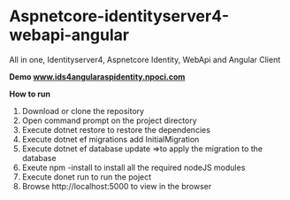 # Aspnetcore-identityserver4-webapi-angular
All in one, Identityserver4, Aspnetcore Identity, WebApi and Angular Client

**Demo  www.ids4angularaspidentity.npoci.com**

**How to run**
1. Download or clone the repository
2. Open command prompt on the project directory
3. Execute dotnet restore to restore the dependencies
4. Execute dotnet ef migrations add InitialMigration
5. Execute dotnet ef database update =>to apply the migration to the database
6. Exeute npm -install to install all the required nodeJS modules
7. Execute donet run to run the poject
8. Browse http://localhost:5000 to view in the browser
